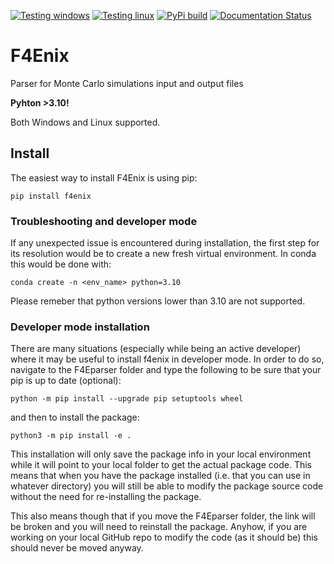 [![Testing windows](https://github.com/Radiation-Transport/F4Enix/actions/workflows/AutomatedTests_win.yml/badge.svg?branch=main)](https://github.com/Radiation-Transport/F4Enix/actions/workflows/AutomatedTests_win.yml)
[![Testing linux](https://github.com/Radiation-Transport/F4Enix/actions/workflows/AutomatedTests_linux.yml/badge.svg?branch=main)](https://github.com/Radiation-Transport/F4Enix/actions/workflows/AutomatedTests_linux.yml)
[![PyPi build](https://github.com/Radiation-Transport/F4Enix/actions/workflows/build_publish.yml/badge.svg?branch=main)](https://github.com/Radiation-Transport/F4Enix/actions/workflows/build_publish.yml)
[![Documentation Status](https://readthedocs.org/projects/f4enix/badge/?version=latest)](https://f4enix.readthedocs.io/en/latest/?badge=latest)

# F4Enix
Parser for Monte Carlo simulations input and output files

**Pyhton >3.10!**

Both Windows and Linux supported.

## Install
The easiest way to install F4Enix is using pip:

```
pip install f4enix
```

### Troubleshooting and developer mode
If any unexpected issue is encountered during installation, the first step for
its resolution would be to create a new fresh virtual environment.
In conda this would be done with:
```
conda create -n <env_name> python=3.10
```
Please remeber that python versions lower than 3.10 are not supported.

### Developer mode installation
There are many situations (especially while being an active developer) where it may be useful to install f4enix in developer mode. In order to do so, navigate to the
F4Eparser folder and type the following to be sure that your pip is
up to date (optional):
```
python -m pip install --upgrade pip setuptools wheel
```
and then to install the package:
```
python3 -m pip install -e .
```

This installation will only save the package info in your local environment
while it will point to your local folder to get the actual package code.
This means that when you have the package installed (i.e. that you can
use in whatever directory) you will still be able to modify the package
source code without the need for re-installing the package.

This also means though that if you move the F4Eparser folder, the link will
be broken and you will need to reinstall the package. Anyhow, if you are
working on your local GitHub repo to modify the code (as it should be) this
should never be moved anyway.